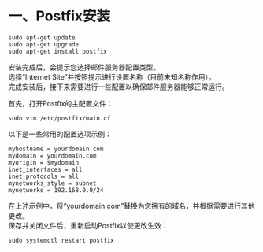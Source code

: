 # 一、Postfix安装

```shell
sudo apt-get update
sudo apt-get upgrade
sudo apt-get install postfix
```

安装完成后，会提示您选择邮件服务器配置类型。  
选择“Internet Site”并按照提示进行设置名称（目前未知名称作用）。  
完成安装后，接下来需要进行一些配置以确保邮件服务器能够正常运行。  

首先，打开Postfix的主配置文件：  

```shell
sudo vim /etc/postfix/main.cf
```

以下是一些常用的配置选项示例：  

```shell
myhostname = yourdomain.com
mydomain = yourdomain.com
myorigin = $mydomain
inet_interfaces = all
inet_protocols = all
mynetworks_style = subnet
mynetworks = 192.168.0.0/24
```

在上述示例中，将“yourdomain.com”替换为您拥有的域名，并根据需要进行其他更改。  
保存并关闭文件后，重新启动Postfix以使更改生效：

```shell
sudo systemctl restart postfix
```